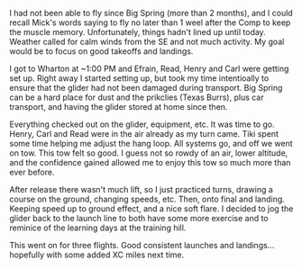 I had not been able to fly since Big Spring (more than 2 months), and I could recall Mick's words saying to fly no later than 1 weel after the Comp to keep the muscle memory. Unfortunately, things hadn't lined up until today. Weather called for calm winds from the SE and not much activity. My goal would be to focus on good takeoffs and landings. 

I got to Wharton at ~1:00 PM and Efrain, Read, Henry and Carl were getting set up. Right away I started setting up, but took my time intentioally to ensure that the glider had not been damaged during transport. Big Spring can be a hard place for dust and the prikclies (Texas Burrs), plus car transport, and having the glider stored at home since then. 

Everything checked out on the glider, equipment, etc. It was time to go. Henry, Carl and Read were in the air already as my turn came. Tiki spent some time helping me adjust the hang loop. All systems go, and off we went on tow. This tow felt so good. I guess not so rowdy of an air, lower altitude, and the confidence gained allowed me to enjoy this tow so much more than ever before. 

After release there wasn't much lift, so I just practiced turns, drawing a course on the ground, changing speeds, etc. Then, onto final and landing. Keeping speed up to ground effect, and a nice soft flare. I decided to jog the glider back to the launch line to both have some more exercise and to reminice of the learning days at the training hill. 

This went on for three flights. Good consistent launches and landings... hopefully with some added XC miles next time. 
